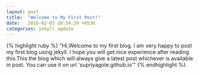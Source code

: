 ```yaml
---
layout: post
title:  "Welcome to My First Post!"
date:   2016-02-03 10:54:39 +0530
categories: jekyll update
---
```


{% highlight ruby %}
    "Hi,Welcome to my first blog. I am very happy to post my first blog using jekyll.
   I hope you will get nice experience after reading this.This the blog which will
   always give a latest post whichever is available in post.
   You can use it on url 'supriyagole.github.io'"
{% endhighlight %}
